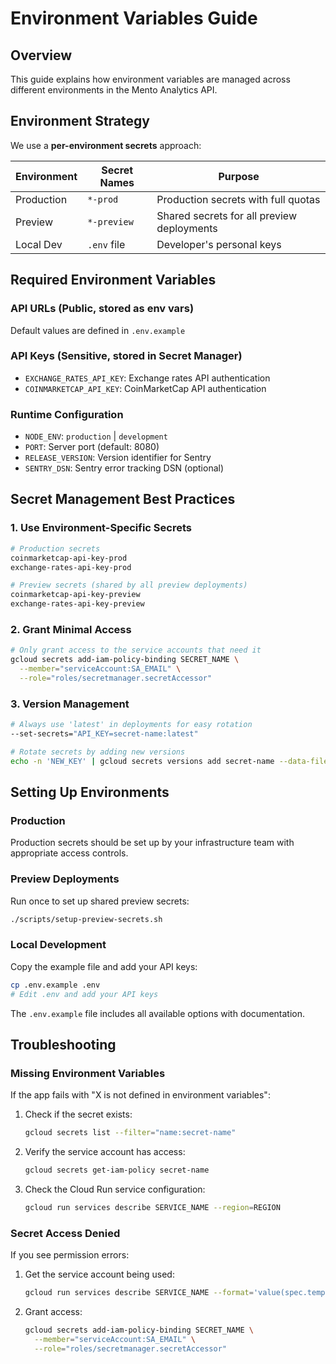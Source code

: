 # Environment Variables Guide

## Overview

This guide explains how environment variables are managed across different environments in the Mento Analytics API.

## Environment Strategy

We use a **per-environment secrets** approach:

| Environment | Secret Names | Purpose |
|------------|--------------|---------|
| Production | `*-prod` | Production secrets with full quotas |
| Preview | `*-preview` | Shared secrets for all preview deployments |
| Local Dev | `.env` file | Developer's personal keys |

## Required Environment Variables

### API URLs (Public, stored as env vars)

Default values are defined in `.env.example`

### API Keys (Sensitive, stored in Secret Manager)

- `EXCHANGE_RATES_API_KEY`: Exchange rates API authentication
- `COINMARKETCAP_API_KEY`: CoinMarketCap API authentication

### Runtime Configuration

- `NODE_ENV`: `production` | `development`
- `PORT`: Server port (default: 8080)
- `RELEASE_VERSION`: Version identifier for Sentry
- `SENTRY_DSN`: Sentry error tracking DSN (optional)

## Secret Management Best Practices

### 1. Use Environment-Specific Secrets

```bash
# Production secrets
coinmarketcap-api-key-prod
exchange-rates-api-key-prod

# Preview secrets (shared by all preview deployments)
coinmarketcap-api-key-preview
exchange-rates-api-key-preview
```

### 2. Grant Minimal Access

```bash
# Only grant access to the service accounts that need it
gcloud secrets add-iam-policy-binding SECRET_NAME \
  --member="serviceAccount:SA_EMAIL" \
  --role="roles/secretmanager.secretAccessor"
```

### 3. Version Management

```bash
# Always use 'latest' in deployments for easy rotation
--set-secrets="API_KEY=secret-name:latest"

# Rotate secrets by adding new versions
echo -n 'NEW_KEY' | gcloud secrets versions add secret-name --data-file=-
```

## Setting Up Environments

### Production

Production secrets should be set up by your infrastructure team with appropriate access controls.

### Preview Deployments

Run once to set up shared preview secrets:

```bash
./scripts/setup-preview-secrets.sh
```

### Local Development

Copy the example file and add your API keys:

```bash
cp .env.example .env
# Edit .env and add your API keys
```

The `.env.example` file includes all available options with documentation.

## Troubleshooting

### Missing Environment Variables

If the app fails with "X is not defined in environment variables":

1. Check if the secret exists:

   ```bash
   gcloud secrets list --filter="name:secret-name"
   ```

2. Verify the service account has access:

   ```bash
   gcloud secrets get-iam-policy secret-name
   ```

3. Check the Cloud Run service configuration:

   ```bash
   gcloud run services describe SERVICE_NAME --region=REGION
   ```

### Secret Access Denied

If you see permission errors:

1. Get the service account being used:

   ```bash
   gcloud run services describe SERVICE_NAME --format='value(spec.template.spec.serviceAccountName)'
   ```

2. Grant access:

   ```bash
   gcloud secrets add-iam-policy-binding SECRET_NAME \
     --member="serviceAccount:SA_EMAIL" \
     --role="roles/secretmanager.secretAccessor"
   ```
